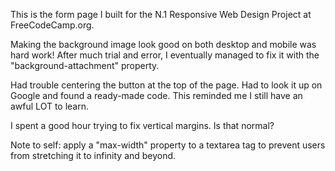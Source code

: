 This is the form page I built for the N.1 Responsive Web Design Project at FreeCodeCamp.org.

Making the background image look good on both desktop and mobile was hard work!
After much trial and error, I eventually managed to fix it with the "background-attachment" property.

Had trouble centering the button at the top of the page. Had to look it up on Google and found a ready-made code.
This reminded me I still have an awful LOT to learn.

I spent a good hour trying to fix vertical margins. Is that normal?

Note to self: apply a "max-width" property to a textarea tag to prevent users from stretching it to infinity and beyond.
